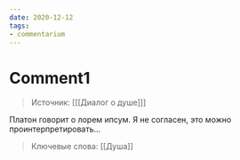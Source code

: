 ```yaml
---
date: 2020-12-12
tags: 
- commentarium
---
```

# Comment1
>Источник: [[[Диалог о душе]]]

Платон говорит о лорем ипсум. Я не согласен, это можно проинтерпретировать...

>Ключевые слова: [[Душа]]